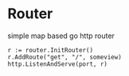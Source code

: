 # Router

simple map based go http router

    r := router.InitRouter()
    r.AddRoute("get", "/", someview)
    http.ListenAndServe(port, r)


